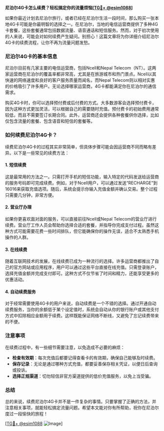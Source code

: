 **尼泊尔4G卡怎么续费？轻松搞定你的流量烦恼[[TG💪+ @esim1088](https://t.me/s/esim1088)]**

如果你最近计划去尼泊尔旅行，或者已经在尼泊尔生活一段时间，那么购买一张本地4G卡可能是你最明智的选择之一。在尼泊尔，当地的电信运营商提供了多种4G卡套餐，这些套餐通常包括数据流量、语音通话和短信服务。然而，对于初次使用的人来说，可能会对如何续费产生疑问。别担心！这篇文章将为你详细介绍尼泊尔4G卡的续费流程，让你不再为流量问题发愁。

### 尼泊尔4G卡的基本信息

尼泊尔目前有几家主要的电信运营商，包括Ncell和Nepal Telecom（NT）。这两家运营商在尼泊尔的覆盖率都非常高，尤其是在旅游城市和热门景点。Ncell以其快速的网络速度和良好的客户服务质量而闻名，而Nepal Telecom则以相对实惠的价格吸引了许多用户。无论选择哪家运营商，4G卡都能满足你在尼泊尔的通信需求。

购买4G卡时，你可以选择预付费或后付费的方式。大多数游客会选择预付费卡，因为这种方式更加灵活，可以根据自己的需要随时充值。预付费卡的初始费用通常较低，而且不需要签订长期合同。此外，运营商还会提供各种套餐供你选择，比如仅包含流量的套餐、包含语音和短信的套餐等。

### 如何续费尼泊尔4G卡？

续费尼泊尔4G卡的过程其实非常简单，但具体步骤可能会因运营商不同而略有差异。以下是一些常见的续费方法：

#### 1. 短信续费

这是最常用的方法之一。只需打开手机的短信功能，输入特定的代码发送给运营商的服务号码即可完成续费。例如，对于Ncell用户，可以通过发送“RECHARGE”到16016来获取充值选项。随后，系统会提示你输入充值金额并确认交易。整个过程只需要几分钟，非常方便。

#### 2. 营业厅办理

如果你更喜欢面对面的服务，可以直接前往Ncell或Nepal Telecom的营业厅进行续费。营业厅工作人员会帮助你选择合适的套餐，并指导你完成支付过程。虽然这种方式可能需要花费一些时间排队，但它能确保你的操作无误，适合不太熟悉手机操作的人群。

#### 3. 在线续费

随着互联网技术的发展，在线续费已成为一种流行的选择。许多运营商都推出了自己的官方网站或应用程序，用户可以通过这些平台直接在线充值。只需登录账户，选择充值金额并完成支付即可。这种方式不仅节省了时间和精力，还能享受更多的优惠活动。

#### 4. 自动续费服务

对于经常需要使用4G卡的用户来说，自动续费是一个不错的选择。通过开通自动续费服务，当你的余额低于某个设定值时，系统会自动从你的银行账户或其他支付方式中扣除相应金额用于续费。这样既能保证网络不断线，又避免了忘记续费带来的不便。

### 注意事项

在续费过程中，有一些细节需要注意，以免造成不必要的麻烦：

- **检查有效期**：每次充值后都要记得查看卡的有效期，确保自己能够及时续费。
- **保存记录**：无论是通过哪种方式充值，都要妥善保存相关凭证，以便日后查询或投诉。
- **选择正规渠道**：切勿轻信非官方渠道提供的低价充值服务，以免上当受骗。

### 总结

总的来说，续费尼泊尔4G卡并不是一件复杂的事情。只要掌握了正确的方法，并注意相关事项，就能轻松搞定流量问题。希望本文能对你有所帮助，祝你在尼泊尔度过一段愉快的旅程！

[[TG💪+ @esim1088](https://t.me/s/esim1088) ![Image](https://i.postimg.cc/4NQfJmqS/Snipaste-2025-05-13-00-14-12.png)]